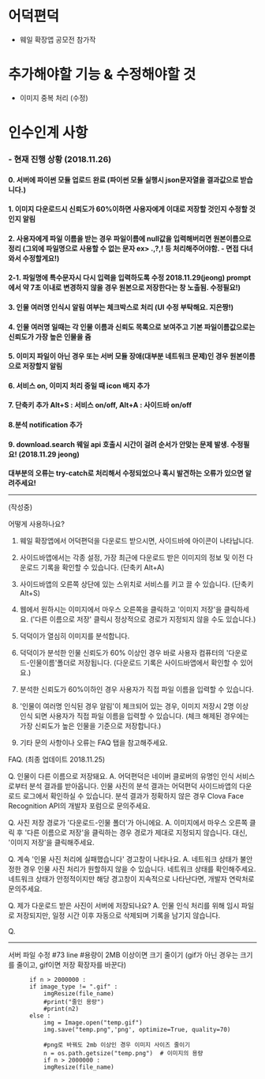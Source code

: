 # 어덕편덕

* 웨일 확장앱 공모전 참가작

# 추가해야할 기능 & 수정해야할 것
* 이미지 중복 처리 (수정)

# 인수인계 사항
### - 현재 진행 상황 (2018.11.26)
#### 0. 서버에 파이썬 모듈 업로드 완료 (파이썬 모듈 실행시 json문자열을 결과값으로 받습니다.)
#### 1. 이미지 다운로드시 신뢰도가 60%이하면 사용자에게 이대로 저장할 것인지 수정할 것인지 알림
#### 2. 사용자에게 파일 이름을 받는 경우 파일이름에 null값을 입력해버리면 원본이름으로 정리 (그외에 파일명으로 사용할 수 없는 문자 ex> .,?,! 등 처리해주어야함. - 면접 다녀와서 수정할게요!)
#### 2-1. 파일명에 특수문자시 다시 입력을 입력하도록 수정 2018.11.29(jeong) prompt에서 약 7초 이내로 변경하지 않을 경우 원본으로 저장한다는 창 노출됨. 수정필요!)
#### 3. 인물 여러명 인식시 알림 여부는 체크박스로 처리 (UI 수정 부탁해요. 지은짱!)
#### 4. 인물 여러명 일때는 각 인물 이름과 신뢰도 목록으로 보여주고 기본 파일이름값으로는 신뢰도가 가장 높은 인물을 줌
#### 5. 이미지 파일이 아닌 경우 또는 서버 모듈 장애(대부분 네트워크 문제)인 경우 원본이름으로 저장할지 알림
#### 6. 서비스 on, 이미지 처리 중일 때 icon 배지 추가
#### 7. 단축키 추가 Alt+S : 서비스 on/off, Alt+A : 사이드바 on/off
#### 8.분석 notification 추가
#### 9. download.search 웨일 api 호출시 시간이 걸려 순서가 안맞는 문제 발생. 수정필요! (2018.11.29 jeong)


**대부분의 오류는 try-catch로 처리해서 수정되었으나 혹시 발견하는 오류가 있으면 알려주세요!**



-----------------------------------------------------------------
(작성중)

어떻게 사용하나요?

1. 웨일 확장앱에서 어덕편덕을 다운로드 받으시면, 사이드바에 아이콘이 나타납니다.

2. 사이드바앱에서는 각종 설정, 가장 최근에 다운로드 받은 이미지의 정보 및 이전 다운로드 기록을 확인할 수 있습니다. (단축키 Alt+A)

3. 사이드바앱의 오른쪽 상단에 있는 스위치로 서비스를 키고 끌 수 있습니다. (단축키 Alt+S)

4. 웹에서 원하시는 이미지에서 마우스 오른쪽을 클릭하고 '이미지 저장'을 클릭하세요.
('다른 이름으로 저장' 클릭시 정상적으로 경로가 지정되지 않을 수도 있습니다.)

5. 덕덕이가 열심히 이미지를 분석합니다.

6. 덕덕이가 분석한 인물 신뢰도가 60% 이상인 경우 바로 사용자 컴퓨터의 '다운로드-인물이름'폴더로 저장됩니다.
   (다운로드 기록은 사이드바앱에서 확인할 수 있어요.)

7. 분석한 신뢰도가 60%이하인 경우 사용자가 직접 파일 이름을 입력할 수 있습니다.

8. '인물이 여러명 인식된 경우 알림'이 체크되어 있는 경우, 이미지 저장시 2명 이상 인식 되면 사용자가 직접 파일 이름을 입력할 수 있습니다. (체크 해제된 경우에는 가장 신뢰도가 높은 인물을 기준으로 저장합니다.)

9. 기타 문의 사항이나 오류는 FAQ 탭을 참고해주세요.

FAQ. (최종 업데이트 2018.11.25)

Q. 인물이 다른 이름으로 저장돼요.
A. 어덕편덕은 네이버 클로버의 유명인 인식 서비스로부터 분석 결과를 받아옵니다. 인물 사진의 분석 결과는 어덕편덕 사이드바앱의 다운로드 로그에서 확인하실 수 있습니다. 분석 결과가 정확하지 않은 경우 Clova Face Recognition API의 개발자 포럼으로 문의주세요.

Q. 사진 저장 경로가 '다운로드-인물 폴더'가 아니에요.
A. 이미지에서 마우스 오른쪽 클릭 후 '다른 이름으로 저장'을 클릭하는 경우 경로가 제대로 지정되지 않습니다. 대신, '이미지 저장'을 클릭해주세요.

Q. 계속 '인물 사진 처리에 실패했습니다' 경고창이 나타나요.
A. 네트워크 상태가 불안정한 경우 인물 사진 처리가 원할하지 않을 수 있습니다. 네트워크 상태를 확인해주세요. 네트워크 상태가 안정적이지만 해당 경고창이 지속적으로 나타난다면, 개발자 연락처로 문의주세요.

Q. 제가 다운로드 받은 사진이 서버에 저장되나요?
A. 인물 인식 처리를 위해 임시 파일로 저장되지만, 일정 시간 이후 자동으로 삭제되며 기록을 남기지 않습니다.

Q.

-----------------------------------------------------------------
서버 파일 수정
#73 line 
#용량이 2MB 이상이면 크기 줄이기 (gif가 아닌 경우는 크기를 줄이고, gif이면 저장 확장자를 바꾼다)
          
          if n > 2000000 :
          if image_type != ".gif" :
              imgResize(file_name)
              #print("줄인 용량")
              #print(n2)
          else :
              img = Image.open("temp.gif")
              img.save("temp.png",'png', optimize=True, quality=70)

              #png로 바꿔도 2mb 이상인 경우 이미지 사이즈 줄이기        
              n = os.path.getsize("temp.png")  # 이미지의 용량
              if n > 2000000 :
              imgResize(file_name)
